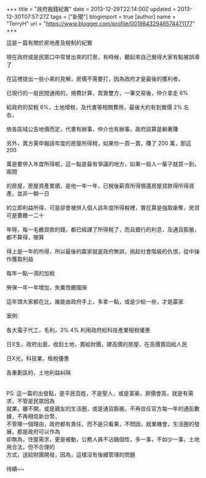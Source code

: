 +++
title = "政府搬錢紀實"
date = 2013-12-29T22:14:00Z
updated = 2013-12-30T07:57:27Z
tags = ["新聞"]
blogimport = true 
[author]
	name = "TerryH"
	uri = "https://www.blogger.com/profile/00198432946574471177"
+++

這是一篇有關於房地產及稅制的紀實<br /><br />現在政府或是民眾口中常冒出來的打房，有時候，聽起來自己覺得大家有點被誤導了<br /><br />在這裡提出一些小弟的見解，房價不需要打，因為政府才是最後的獲利者，<br /><br />已現行的一般民間通用的，規費計算，買賣雙方，一筆交易後，仲介拿走 6%<br /><br />給政府的契稅 6%，土地增稅，及代書等相關費用，最後大約有到實價 2% 左右，<br /><br />依各區域公告地價而定，代書有辦事，仲介也有辦事，政府該算是躺著賺<br /><br />另外，賣方需申報該年度的房屋所得稅，如果你一買一賣，賺了 200 萬，那這 200<br /><br />萬是要併入年度所得稅，這一點是最有爭議的地方，如果一般人一輩子就買一到，兩間<br /><br />的房屋，房屋資產累積，是他一年一年，已稅後薪資所得償還房屋貸款得所得資產，並非一朝一日<br /><br />的立即利益所得，可是卻會被併入個人該年度所得稅裡，實在算是強取豪奪，房貸可是要繳一二十<br /><br />年呀，每一毛繳貸款的錢，都已經課了所得稅了，而且銀行的利息，及通貨膨脹，都不算得，哪算<br /><br />得上是一年的所得，所以最後的贏家就是政府無誤，挑起社會階級的仇恨，從中操作獲取利益<br /><br />每年一點一滴的加稅<br /><br />勞保一年一年增加，失業改繳國保<br /><br />這年頭大家都在比，誰能由政府手上，多拿一點，或是少給一些，才是贏家<br /><br />案例:<br /><br />各大電子代工，毛利，3% 4% 利用政府給科技產業租稅優惠<br /><br />日X生，政府出面，收刮土地，賣給財團，建高價的房屋，在高價賣回給人民<br /><br />日X光，科技業，租稅優惠<br /><br />各重劃區的，土地利益糾隔<br /><br /><br />PS: 這一篇的出發點，是平民百姓，不是聖人，或是富豪，房價會高，就是有需求，不管是民眾因為<br />就業，離不開，或是親友的生活圈，或是通貨膨脹，不再信任官方每一年的通彭數據，不再相信新台幣，<br />不管哪一個理由，政府都有責任，而不是只看果，不問因，就業機會，生活圈的發展，都是政府可以作為<br />卻無為，住屋需求，更是被動，公務人員不沾鍋個性，多一事，不如少一事，土地用合法，但不合理的<br />方式，送給財團開發，因為，這樣沒有後續管理的問題<br /><br />待續~~<br /><br />

